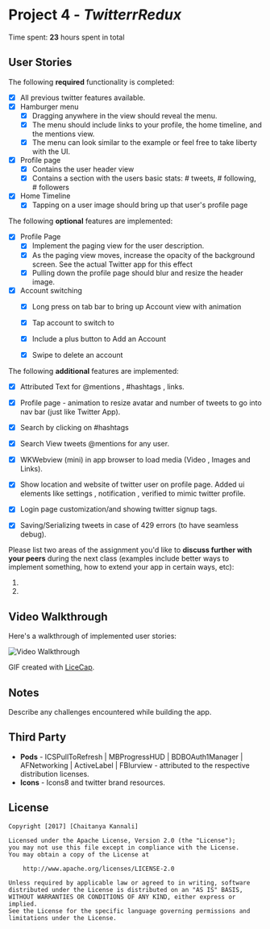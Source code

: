 # Project 4 - *TwitterrRedux*

Time spent: **23** hours spent in total

## User Stories

The following **required** functionality is completed:

- [x] All previous twitter features available.
- [x] Hamburger menu
   - [x] Dragging anywhere in the view should reveal the menu.
   - [x] The menu should include links to your profile, the home timeline, and the mentions view.
   - [x] The menu can look similar to the example or feel free to take liberty with the UI.
- [x] Profile page
   - [x] Contains the user header view
   - [x] Contains a section with the users basic stats: # tweets, # following, # followers
- [x] Home Timeline
   - [x] Tapping on a user image should bring up that user's profile page

The following **optional** features are implemented:

- [x] Profile Page
   - [x] Implement the paging view for the user description.
   - [x] As the paging view moves, increase the opacity of the background screen. See the actual Twitter app for this effect
   - [x] Pulling down the profile page should blur and resize the header image.
- [x] Account switching
   - [x] Long press on tab bar to bring up Account view with animation
   - [x] Tap account to switch to
   - [x] Include a plus button to Add an Account
   - [x] Swipe to delete an account


The following **additional** features are implemented:
- [x] Attributed Text for @mentions  , #hashtags , links. 
- [x] Profile page - animation to resize avatar and number of tweets to go into nav bar (just like Twitter App).
- [x] Search by clicking on #hashtags
- [x] Search View tweets @mentions for any user.
- [x] WKWebview (mini) in app browser to load media (Video , Images and Links).
- [x] Show location and website of twitter user on profile page. Added ui elements like settings , notification , verified to mimic twitter profile.
- [x] Login page customization/and showing twitter signup tags.
- [x] Saving/Serializing tweets in case of 429 errors (to have seamless debug).


Please list two areas of the assignment you'd like to **discuss further with your peers** during the next class (examples include better ways to implement something, how to extend your app in certain ways, etc):

  1.
  2.


## Video Walkthrough

Here's a walkthrough of implemented user stories:

<img src='https://github.com/eadencode/Twitterrredux/blob/master/twitterredux.gif' title='Video Walkthrough' width='' alt='Video Walkthrough' />

GIF created with [LiceCap](http://www.cockos.com/licecap/).

## Notes

Describe any challenges encountered while building the app.

## Third Party

- **Pods** - ICSPullToRefresh | MBProgressHUD | BDBOAuth1Manager | AFNetworking | ActiveLabel | FBlurview - attributed to the respective distribution licenses.
- **Icons** - Icons8 and twitter brand resources.

## License

    Copyright [2017] [Chaitanya Kannali]

    Licensed under the Apache License, Version 2.0 (the "License");
    you may not use this file except in compliance with the License.
    You may obtain a copy of the License at

        http://www.apache.org/licenses/LICENSE-2.0

    Unless required by applicable law or agreed to in writing, software
    distributed under the License is distributed on an "AS IS" BASIS,
    WITHOUT WARRANTIES OR CONDITIONS OF ANY KIND, either express or implied.
    See the License for the specific language governing permissions and
    limitations under the License.
